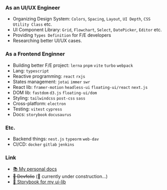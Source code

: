 ### As an UI/UX Engineer
- Organizing Design System: `Colors`, `Spacing`, `Layout`, `UI Depth`, `CSS Utility Class` etc.
- UI Component Library: `Grid`, `Flowchart`, `Select`, `DatePicker`, `Editor` etc.
- Providing `Types Definition` for F/E developers
- Researching better UI/UX cases.

### As a Frontend Enginner
- Building better F/E project: `lerna` `pnpm` `vite` `turbo` `webpack`
- Lang: `typescript`
- Reactive programming: `react` `rxjs`
- States management: `jotai` `immer` `swr`
- React lib: `framer-motion` `headless-ui` `floating-ui/react` `next.js`
- DOM lib: `fastdom` `d3.js` `floating-ui/dom`
- Styling: `tailwindcss` `post-css` `sass`
- Cross-platform: `electron`
- Testing: `vitest` `cypress`
- Docs: `storybook` `docusaurus`

### Etc.
- Backend things: `nest.js` `typeorm` `web-dav`
- CI/CD: `docker` `gitlab` `jenkins`

### Link
- [:books: My personal docs](https://lee-gyu.github.io/)
- ~~:blue_book: Devfolio~~ (:construction: currently under construction...)
- [:closed_book: Storybook for my ui-lib](https://lee-gyu.github.io/storybook/)
